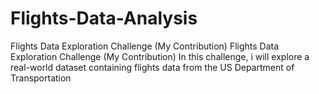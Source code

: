 # Flights-Data-Analysis
Flights Data Exploration Challenge (My Contribution)
Flights Data Exploration Challenge (My Contribution)
In this challenge, i will explore a real-world dataset containing flights data from the US Department of Transportation
